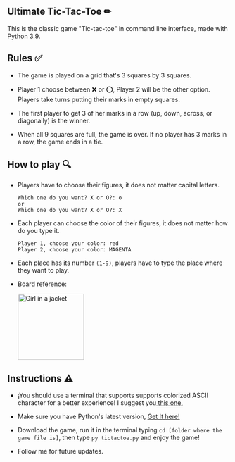 <h2> Ultimate Tic-Tac-Toe ✏</h2>

This is the classic game "Tic-tac-toe" in command line interface, made with Python 3.9.

<h2> Rules ✅</h2>

  - The game is played on a grid that's 3 squares by 3 squares.

  - Player 1 choose between ❌ or ⭕, Player 2 will be the other option. Players take turns putting their marks in empty squares.

  - The first player to get 3 of her marks in a row (up, down, across, or diagonally) is the winner.

  - When all 9 squares are full, the game is over. If no player has 3 marks in a row, the game ends in a tie.
  
 <h2> How to play 🔍</h2>
 
  - Players have to choose their figures, it does not matter capital letters.
  
      ```
      Which one do you want? X or O?: o
      or
      Which one do you want? X or O?: X
      ```

  - Each player can choose the color of their figures, it does not matter how do you type it. 
  
    
      ```
      Player 1, choose your color: red
      Player 2, choose your color: MAGENTA
      ```
 
  - Each place has its number ``(1-9)``, players have to type the place where they want to play.

  - Board reference:
  
    <img src="https://gurmeet.net/Images/puzzles/fifteen_sum.gif" alt="Girl in a jacket" width="150" height="150">
 
 <h2> Instructions ⚠</h2>
 
  - ¡You should use a terminal that supports supports colorized ASCII character for a better experience! I suggest you<a href="https://www.microsoft.com/en-us/p/windows-terminal/9n0dx20hk701?activetab=pivot:overviewtab"> this one.</a>
  
  - Make sure you have Python's latest version, <a href="https://www.python.org/downloads/"> Get It here!</a>

  - Download the game, run it in the terminal typing ``cd [folder where the game file is]``, then type ``py tictactoe.py`` and enjoy the game!
  
  - Follow me for future updates. 


